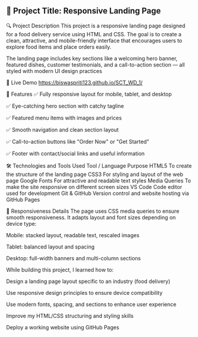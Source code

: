 ## 📖 Project Title: Responsive Landing Page

🔍 Project Description
This project is a responsive landing page designed for a food delivery service using HTML and CSS.
The goal is to create a clean, attractive, and mobile-friendly interface that encourages users to explore food items and place orders easily.

The landing page includes key sections like a welcoming hero banner, featured dishes, customer testimonials, and a call-to-action section — all styled with modern UI design practices


🔗 Live Demo
https://biswaspriti123.github.io/SCT_WD_1/

🌟 Features
✅ Fully responsive layout for mobile, tablet, and desktop

✅ Eye-catching hero section with catchy tagline

✅ Featured menu items with images and prices

✅ Smooth navigation and clean section layout

✅ Call-to-action buttons like "Order Now" or "Get Started"

✅ Footer with contact/social links and useful information



🛠️ Technologies and Tools Used
Tool / Language	Purpose
HTML5	To create the structure of the landing page
CSS3	For styling and layout of the web page
Google Fonts	For attractive and readable text styles
Media Queries	To make the site responsive on different screen sizes
VS Code	Code editor used for development
Git & GitHub	Version control and website hosting via GitHub Pages


📱 Responsiveness Details
The page uses CSS media queries to ensure smooth responsiveness.
It adapts layout and font sizes depending on device type:

Mobile: stacked layout, readable text, rescaled images

Tablet: balanced layout and spacing

Desktop: full-width banners and multi-column sections


While building this project, I learned how to:

Design a landing page layout specific to an industry (food delivery)

Use responsive design principles to ensure device compatibility

Use modern fonts, spacing, and sections to enhance user experience

Improve my HTML/CSS structuring and styling skills

Deploy a working website using GitHub Pages




